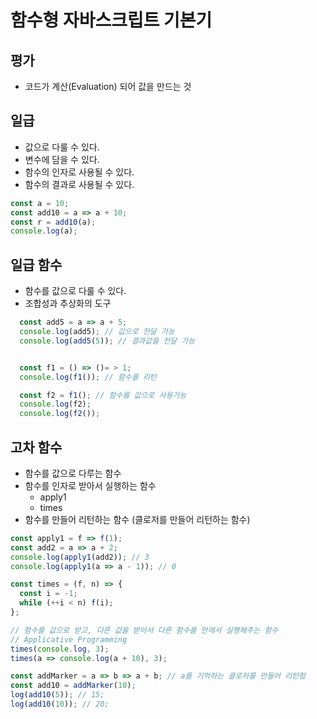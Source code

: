 # 함수형 자바스크립트 기본기

## 평가

- 코드가 계산(Evaluation) 되어 값을 만드는 것

## 일급

- 값으로 다룰 수 있다.
- 변수에 담을 수 있다.
- 함수의 인자로 사용될 수 있다.
- 함수의 결과로 사용될 수 있다.

```js
const a = 10;
const add10 = a => a + 10;
const r = add10(a);
console.log(a);
```

## 일급 함수

- 함수를 값으로 다룰 수 있다.
- 조합성과 추상화의 도구

```js
  const add5 = a => a + 5;
  console.log(add5); // 값으로 전달 가능
  console.log(add5(5)); // 결과값을 전달 가능


  const f1 = () => ()= > 1;
  console.log(f1()); // 함수를 리턴

  const f2 = f1(); // 함수를 값으로 사용가능
  console.log(f2);
  console.log(f2());
```

## 고차 함수

- 함수를 값으로 다루는 함수
- 함수를 인자로 받아서 실행하는 함수
  - apply1
  - times
- 함수를 만들어 리턴하는 함수 (클로저를 만들어 리턴하는 함수)

```js
const apply1 = f => f(1);
const add2 = a => a + 2;
console.log(apply1(add2)); // 3
console.log(apply1(a => a - 1)); // 0

const times = (f, n) => {
  const i = -1;
  while (++i < n) f(i);
};

// 함수를 값으로 받고, 다른 값을 받아서 다른 함수를 안에서 실행해주는 함수
// Applicative Programming
times(console.log, 3);
times(a => console.log(a + 10), 3);

const addMarker = a => b => a + b; // a를 기억하는 클로저를 만들어 리턴함
const add10 = addMarker(10);
log(add10(5)); // 15;
log(add10(10)); // 20;
```
